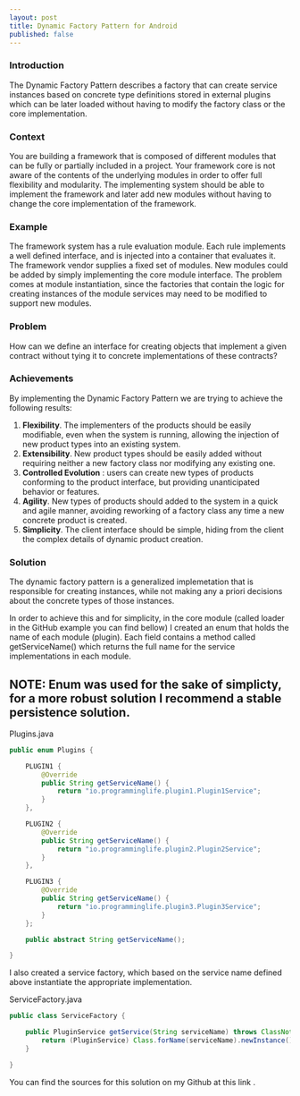 ```yaml
---
layout: post
title: Dynamic Factory Pattern for Android
published: false
---
```



### Introduction

The Dynamic Factory Pattern describes a factory that can create service instances based on concrete type definitions stored in external plugins which can be later loaded without having to modify the factory class or the core implementation.

### Context

You are building a framework that is composed of different modules that can be fully or partially included in a project. Your framework core is not aware of the contents of the underlying modules in order to offer full flexibility and modularity. The implementing system should be able to implement the framework and later add new modules without having to change the core implementation of the framework.

### Example

The framework system has a rule evaluation module. Each rule implements a well defined interface, and is injected into a container that evaluates it.
The framework vendor supplies a fixed set of modules. New modules could be added by simply implementing the core module interface. The problem comes at module instantiation, since the factories that contain the logic for creating instances of the module services may need to be modified to support new modules.

### Problem

How can we define an interface for creating objects that implement a given contract without tying it to concrete implementations of these contracts?

### Achievements

By implementing the Dynamic Factory Pattern we are trying to achieve the following results:

  1. <b>Flexibility</b>. The implementers of the products should be easily modifiable, even when the system is running, allowing the injection of new product types into an existing system.
  2. <b>Extensibility</b>. New product types should be easily added without requiring neither a new factory class nor modifying any existing one.
  3. <b>Controlled Evolution</b> : users can create new types of products conforming to the product interface, but providing unanticipated behavior or features.
  4. <b>Agility</b>. New types of products should added to the system in a quick and agile manner, avoiding reworking of a factory class any time a new concrete product is created.
  5. <b>Simplicity</b>. The client interface should be simple, hiding from the client the complex details of dynamic product creation.
  
### Solution

The dynamic factory pattern is a generalized implemetation that is responsible for creating instances, while not making any a priori decisions about the concrete types of those instances.

In order to achieve this and for simplicity, in the core module (called loader in the GitHub example you can find bellow) I created an enum that holds the name of each module (plugin). Each field contains a method called getServiceName() which returns the full name for the service implementations in each module.

NOTE: Enum was used for the sake of simplicty, for a more robust solution I recommend a stable persistence solution.
----

Plugins.java

```java
public enum Plugins {

    PLUGIN1 {
        @Override
        public String getServiceName() {
            return "io.programminglife.plugin1.Plugin1Service";
        }
    },

    PLUGIN2 {
        @Override
        public String getServiceName() {
            return "io.programminglife.plugin2.Plugin2Service";
        }
    },

    PLUGIN3 {
        @Override
        public String getServiceName() {
            return "io.programminglife.plugin3.Plugin3Service";
        }
    };

    public abstract String getServiceName();

}
```

I also created a service factory, which based on the service name defined above instantiate the appropriate implementation.

ServiceFactory.java

```java
public class ServiceFactory {

    public PluginService getService(String serviceName) throws ClassNotFoundException, IllegalAccessException, InstantiationException {
        return (PluginService) Class.forName(serviceName).newInstance();
    }

}
```

You can find the sources for this solution on my Github at this <a hef="https://github.com/andreivisan/DynamicModuleLoading"> link </a>. 




